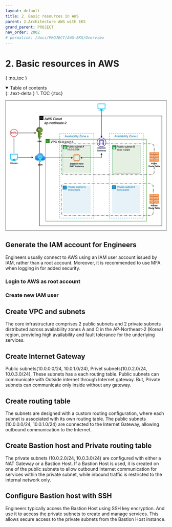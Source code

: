 ```yaml
---
layout: default
title: 2. Basic resources in AWS
parent: 2.Architecture AWS with EKS
grand_parent: PROJECT
nav_order: 2002
# permalink: /docs/PROJECT/AWS-EKS/Overview
---
```

# 2. Basic resources in AWS
{ :no_toc }

<details open markdown="block">  
  <summary>
    Table of contents
  </summary>
  {: .text-delta }
1. TOC  
{:toc}
</details>

![1](/docs/PROJECT/AWS-EKS/2.Basic-resources-in-AWS/pics/1.png)

## Generate the IAM account for Engineers

Engineers usually connect to AWS using an IAM user account issued by IAM, rather than a root account. Moreover, it is recommended to use MFA when logging in for added security.

### Login to AWS as root account

### Create new IAM user

### 

## Create VPC and subnets

The core infrastructure comprises 2 public subnets and 2 private subnets distributed across availability zones A and C in the AP-Northeast-2 (Korea) region, providing high availability and fault tolerance for the underlying services.

## Create Internet Gateway

Public subnets(10.0.0.0/24, 10.0.1.0/24), Privet subnets(10.0.2.0/24, 10.0.3.0/24), These subnets has a each routing table. Public subnets can communicate with Outside internet through Internet gateway. But, Private subnets can communicate only inside without any gateway.

## Create routing table

The subnets are designed with a custom routing configuration, where each subnet is associated with its own routing table. The public subnets (10.0.0.0/24, 10.0.1.0/24) are connected to the Internet Gateway, allowing outbound communication to the Internet.

## Create Bastion host and Private routing table

The private subnets (10.0.2.0/24, 10.0.3.0/24) are configured with either a NAT Gateway or a Bastion Host. If a Bastion Host is used, it is created on one of the public subnets to allow outbound Internet communication for services within the private subnet, while inbound traffic is restricted to the internal network only.

## Configure Bastion host with SSH

Engineers typically access the Bastion Host using SSH key encryption. And use it to access the private subnets to create and manage services. This allows secure access to the private subnets from the Bastion Host instance.  
